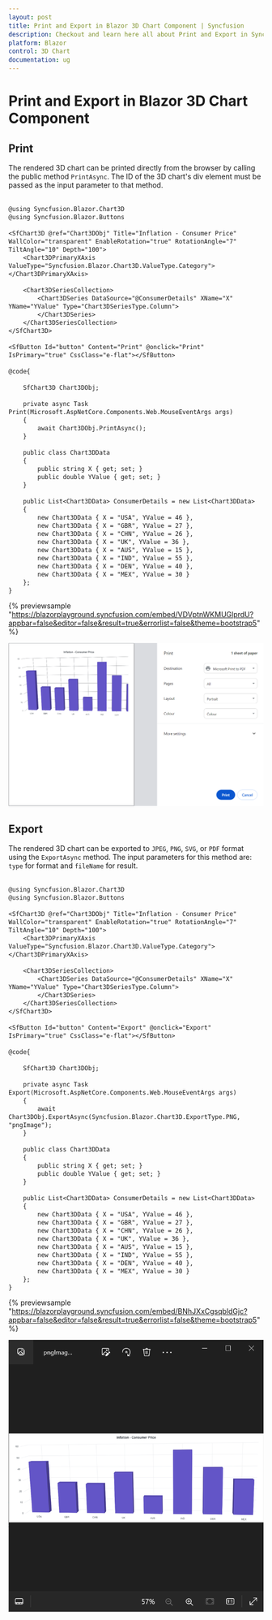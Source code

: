 ```yaml
---
layout: post
title: Print and Export in Blazor 3D Chart Component | Syncfusion
description: Checkout and learn here all about Print and Export in Syncfusion Blazor 3D Chart component and much more.
platform: Blazor
control: 3D Chart
documentation: ug
---
```


# Print and Export in Blazor 3D Chart Component

## Print

The rendered 3D chart can be printed directly from the browser by calling the public method `PrintAsync`. The ID of the 3D chart's div element must be passed as the input parameter to that method.

```cshtml

@using Syncfusion.Blazor.Chart3D
@using Syncfusion.Blazor.Buttons

<SfChart3D @ref="Chart3DObj" Title="Inflation - Consumer Price" WallColor="transparent" EnableRotation="true" RotationAngle="7" TiltAngle="10" Depth="100">
    <Chart3DPrimaryXAxis ValueType="Syncfusion.Blazor.Chart3D.ValueType.Category"></Chart3DPrimaryXAxis>

    <Chart3DSeriesCollection>
        <Chart3DSeries DataSource="@ConsumerDetails" XName="X" YName="YValue" Type="Chart3DSeriesType.Column">
        </Chart3DSeries>
    </Chart3DSeriesCollection>
</SfChart3D>

<SfButton Id="button" Content="Print" @onclick="Print"  IsPrimary="true" CssClass="e-flat"></SfButton>

@code{

    SfChart3D Chart3DObj;

    private async Task Print(Microsoft.AspNetCore.Components.Web.MouseEventArgs args)
    {
        await Chart3DObj.PrintAsync();
    }

    public class Chart3DData
    {
        public string X { get; set; }
        public double YValue { get; set; }
    }

    public List<Chart3DData> ConsumerDetails = new List<Chart3DData>
	{
        new Chart3DData { X = "USA", YValue = 46 },
        new Chart3DData { X = "GBR", YValue = 27 },
        new Chart3DData { X = "CHN", YValue = 26 },
        new Chart3DData { X = "UK", YValue = 36 },
        new Chart3DData { X = "AUS", YValue = 15 },
        new Chart3DData { X = "IND", YValue = 55 },
        new Chart3DData { X = "DEN", YValue = 40 },
        new Chart3DData { X = "MEX", YValue = 30 }
    };
}

```
{% previewsample "https://blazorplayground.syncfusion.com/embed/VDVptnWKMUGlprdU?appbar=false&editor=false&result=true&errorlist=false&theme=bootstrap5" %}

![Printing in Blazor 3D Chart](images/getting-started/blazor-chart-printing.png)

## Export

The rendered 3D chart can be exported to `JPEG`, `PNG`, `SVG`, or `PDF` format using the `ExportAsync` method. The input parameters for this method are: `type` for format and `fileName` for result.

```cshtml

@using Syncfusion.Blazor.Chart3D
@using Syncfusion.Blazor.Buttons

<SfChart3D @ref="Chart3DObj" Title="Inflation - Consumer Price" WallColor="transparent" EnableRotation="true" RotationAngle="7" TiltAngle="10" Depth="100">
    <Chart3DPrimaryXAxis ValueType="Syncfusion.Blazor.Chart3D.ValueType.Category"></Chart3DPrimaryXAxis>

    <Chart3DSeriesCollection>
        <Chart3DSeries DataSource="@ConsumerDetails" XName="X" YName="YValue" Type="Chart3DSeriesType.Column">
        </Chart3DSeries>
    </Chart3DSeriesCollection>
</SfChart3D>

<SfButton Id="button" Content="Export" @onclick="Export"  IsPrimary="true" CssClass="e-flat"></SfButton>

@code{

    SfChart3D Chart3DObj;

    private async Task Export(Microsoft.AspNetCore.Components.Web.MouseEventArgs args)
    {
        await Chart3DObj.ExportAsync(Syncfusion.Blazor.Chart3D.ExportType.PNG, "pngImage");
    }

    public class Chart3DData
    {
        public string X { get; set; }
        public double YValue { get; set; }
    }

    public List<Chart3DData> ConsumerDetails = new List<Chart3DData>
    {
        new Chart3DData { X = "USA", YValue = 46 },
        new Chart3DData { X = "GBR", YValue = 27 },
        new Chart3DData { X = "CHN", YValue = 26 },
        new Chart3DData { X = "UK", YValue = 36 },
        new Chart3DData { X = "AUS", YValue = 15 },
        new Chart3DData { X = "IND", YValue = 55 },
        new Chart3DData { X = "DEN", YValue = 40 },
        new Chart3DData { X = "MEX", YValue = 30 }
    };
}

```
{% previewsample "https://blazorplayground.syncfusion.com/embed/BNhJXxCgsqbldGjc?appbar=false&editor=false&result=true&errorlist=false&theme=bootstrap5" %}

![Exporting in Blazor 3D Chart](images/getting-started/blazor-chart-exporting.png)
